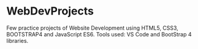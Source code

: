 # WebDevProjects
Few practice projects of Website Development using HTML5, CSS3, BOOTSTRAP4 and JavaScript ES6.
Tools used: VS Code and BootStrap 4 libraries.
